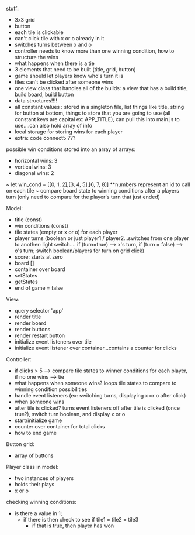 stuff:
- 3x3 grid
- button 
- each tile is clickable
- can't click tile with x or o already in it
- switches turns between x and o
- controller needs to know more than one winning condition, how to structure the wins
- what happens when there is a tie
- 3 elements that need to be built (title, grid, button)
- game should let players know who's turn it is
- tiles can't be clicked after someone wins
- one view class that handles all of the builds: a view that has a build title, build board, build button 
- data structures!!!!
- all constant values : stored in a singleton file, list things like title, string for button at bottom, things to store that you are going to use (all constant keys are capital ex: APP_TITLE), can pull this into main.js to use....can also hold array of info
- local storage for storing wins for each player
- extra: code connect5 ???

possible win conditions stored into an array of arrays:
- horizontal wins: 3
- vertical wins: 3
- diagonal wins: 2

~ let win_cond = [[0, 1, 2],[3, 4, 5],[6, 7, 8]] **numbers represent an id to call on each tile
~ compare board state to winning conditions after a players turn (only need to compare for the player's turn that just ended)

Model:
- title (const)
- win conditions (const)
- tile states (empty or x or o) for each player
- player turns (boolean or just player1 / player2...switches from one player to another: light switch.... if (turn=true) --> x's turn, if (turn = false) --> o's turn; switch boolean/players for turn on grid click)
- score: starts at zero
- board []
- container over board 
- setStates 
- getStates
- end of game = false

View:
- query selector 'app'
- render title
- render board
- render buttons
- render restart button
- initialize event listeners over tile
- initialize event listener over container...contains a counter for clicks

Controller:
- if clicks > 5 --> compare tile states to winner conditions for each player, if no one wins --> tie
- what happens when someone wins? loops tile states to compare to winning condition possibilities
- handle event listeners (ex:  switching turns, displaying x or o after click)
- when someone wins
- after tile is clicked? turns event listeners off after tile is clicked (once true?), switch turn boolean, and display x or o
- start/initialize game
- counter over container for total clicks
- how to end game

Button grid: 
- array of buttons 

Player class in model: 
- two instances of players 
- holds their plays
- x or o 



checking winning conditions:
- is there a value in 1;
    - if there is then check to see if tile1 = tile2 = tile3
        - if that is true, then player has won 